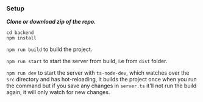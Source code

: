 ### Setup

***Clone or download zip of the repo.***

```
cd backend
npm install
```

`npm run build` to build the project.

`npm run start` to start the server from build, i.e from `dist` folder.

`npm run dev` to start the server with `ts-node-dev`, which watches over the `src` directory and has hot-reloading, it builds the project once when you run the command but if you save any changes in `server.ts` it'll not run the build again, it will only watch for new changes.
